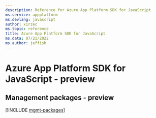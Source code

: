 ```yaml
---
description: Reference for Azure App Platform SDK for JavaScript
ms.service: appplatform
ms.devlang: javascript
author: xirzec
ms.topic: reference
title: Azure App Platform SDK for JavaScript
ms.data: 07/21/2022
ms.author: jeffish
---
```

# Azure App Platform SDK for JavaScript - preview

## Management packages - preview
[!INCLUDE [mgmt-packages](app-platform-mgmt-index.md)]